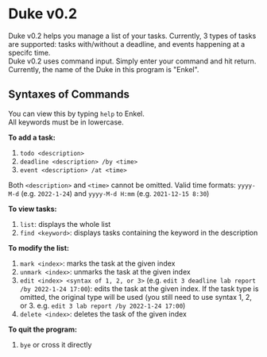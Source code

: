 # Duke v0.2

Duke v0.2 helps you manage a list of your tasks. Currently, 3 types of tasks are supported: tasks with/without a deadline, and events happening at a specifc time.  
Duke v0.2 uses command input. Simply enter your command and hit return.  
Currently, the name of the Duke in this program is "Enkel".

## Syntaxes of Commands

You can view this by typing `help` to Enkel.  
All keywords must be in lowercase.

**To add a task:**
1. `todo <description>`
1. `deadline <description> /by <time>`
1. `event <description> /at <time>`

Both `<description>` and `<time>` cannot be omitted.
Valid time formats: `yyyy-M-d` (e.g. `2022-1-24`) and `yyyy-M-d H:mm` (e.g. `2021-12-15 8:30`)

**To view tasks:**  
1. `list`: displays the whole list  
1. `find <keyword>`: displays tasks containing the keyword in the description

**To modify the list:**  
1. `mark <index>`: marks the task at the given index  
1. `unmark <index>`: unmarks the task at the given index  
1. `edit <index> <syntax of 1, 2, or 3>` (e.g. `edit 3 deadline lab report /by 2022-1-24 17:00`): edits the task at the given index. If the task type is omitted, the original type will be used (you still need to use syntax 1, 2, or 3. e.g. `edit 3 lab report /by 2022-1-24 17:00`)  
1. `delete <index>`: deletes the task of the given index

**To quit the program:**  
1. `bye` or cross it directly
